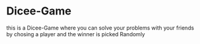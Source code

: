 # Dicee-Game
this is a Dicee-Game where you can solve your problems with your friends by chosing a player and the winner is picked Randomly
